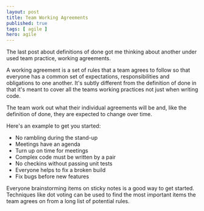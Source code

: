```yaml
---
layout: post
title: Team Working Agreements
published: true 
tags: [ agile ]
hero: agile
---
```


The last post about definitions of done got me thinking about another under used team practice, 
working agreements.

A working agreement is a set of rules that a team agrees to follow so that everyone has a common set
of expectations, responsibilities and obligations to one another. It's subtly different from the definition 
of done in that it's meant to cover all the teams working practices not just when writing code.

The team work out what their individual agreements will be and, like the definition of done, they 
are expected to change over time. 

Here's an example to get you started:

* No rambling during the stand-up
* Meetings have an agenda
* Turn up on time for meetings
* Complex code must be written by a pair
* No checkins without passing unit tests
* Everyone helps to fix a broken build
* Fix bugs before new features

Everyone brainstorming items on sticky notes is a good way to get started. Techniques like dot 
voting can be used to find the most important items the team agrees on from a long list of 
potential rules.
